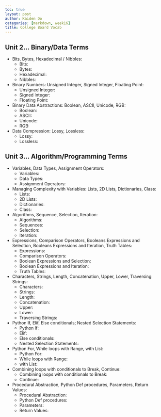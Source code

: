 ```yaml
---
toc: true
layout: post
author: Kaiden Do
categories: [markdown, week16]
title: College Board Vocab
---
```

## Unit 2… Binary/Data Terms
- Bits, Bytes, Hexadecimal / Nibbles:
    - Bits: 
    - Bytes: 
    - Hexadecimal: 
    - Nibbles: 
- Binary Numbers: Unsigned Integer, Signed Integer, Floating Point:
    - Unsigned Integer: 
    - Signed Integer: 
    - Floating Point: 
- Binary Data Abstractions: Boolean, ASCII, Unicode, RGB:
    - Boolean: 
    - ASCII: 
    - Unicode: 
    - RGB: 
- Data Compression: Lossy, Lossless:
    - Lossy: 
    - Lossless: 
## Unit 3… Algorithm/Programming Terms
- Variables, Data Types, Assignment Operators:
    - Variables: 
    - Data Types: 
    - Assignment Operators: 
- Managing Complexity with Variables:  Lists, 2D Lists, Dictionaries, Class:
    - Lists: 
    - 2D Lists: 
    - Dictionaries: 
    - Class: 
- Algorithms, Sequence, Selection, Iteration:
    - Algorithms: 
    - Sequences: 
    - Selection: 
    - Iteration: 
- Expressions, Comparison Operators, Booleans Expressions and Selection, Booleans Expressions and Iteration, Truth Tables:
    - Expressions: 
    - Comparison Operators: 
    - Boolean Expressions and Selection: 
    - Boolean Expressions and Iteration: 
    - Truth Tables: 
- Characters, Strings, Length, Concatenation, Upper, Lower, Traversing Strings:
    - Characters: 
    - Strings: 
    - Length: 
    - Concatenation: 
    - Upper: 
    - Lower: 
    - Traversing Strings: 
- Python If, Elif, Else conditionals; Nested Selection Statements:
    - Python If: 
    - Elif: 
    - Else conditionals: 
    - Nested Selection Statements: 
- Python For, While loops with Range, with List:
    - Python For: 
    - While loops with Range: 
    - with List: 
- Combining loops with conditionals to Break, Continue:
    - Combining loops with conditionals to Break: 
    - Continue: 
- Procedural Abstraction, Python Def procedures, Parameters, Return Values:
    - Procedural Abstraction: 
    - Python Def procedures: 
    - Parameters: 
    - Return Values: 